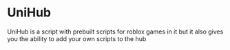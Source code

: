# UniHub
UniHub is a script with prebuilt scripts for roblox games in it but it also gives you the ability to add your own scripts to the hub
